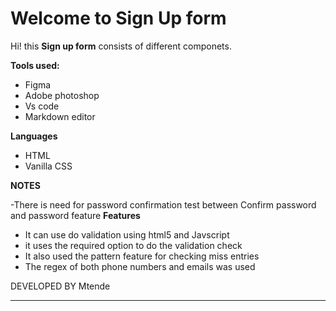 # Welcome to Sign Up form

Hi! this  **Sign up form** consists of different componets.

 **Tools used:**

- Figma
- Adobe photoshop
- Vs code
- Markdown editor

**Languages**

- HTML
- Vanilla CSS

 **NOTES**

 -There is need for password confirmation test between Confirm password and password feature
**Features**

- It can use do validation using html5 and Javscript
- it uses the required option to do the validation check
- It also used the pattern feature for checking miss entries
- The regex of both phone numbers and emails was used

 DEVELOPED BY Mtende

---
